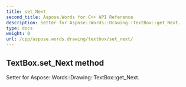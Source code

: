 ```yaml
---
title: set_Next
second_title: Aspose.Words for C++ API Reference
description: Setter for Aspose::Words::Drawing::TextBox::get_Next. 
type: docs
weight: 0
url: /cpp/aspose.words.drawing/textbox/set_next/
---
```

## TextBox.set_Next method


Setter for Aspose::Words::Drawing::TextBox::get_Next. 

